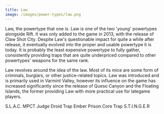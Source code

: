 ```yaml
---
title: Law
image: /images/power-types/law.png
---
```


Law, the powertype that one is.
Law is one of the two 'young' powertypes alongside Rift. It was only added to the game in 2013, with the release of Claw Shot City. Despite Law's questionable impact for quite a while after release, it eventually evolved into the proper and usable powertype it is today. It is probably the least expensive powertype to fully gather, consistently providing traps that are quite underpriced compared to other powertypes' weapons for the same rank.

Law revolves around the idea of the law. Most of its mice are some form of criminals, burglars, or other justice-related topics.
Law was introduced and is primarily used in Varmint Valley, however its influence on the game has increased significantly since the release of Queso Canyon and the Floating Islands, the former providing Law with more practical use for lategame players.

S.L.A.C.
MPCT
Judge Droid Trap
Ember Prison Core Trap
S.T.I.N.G.E.R
